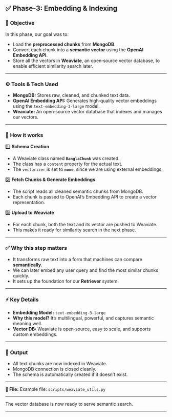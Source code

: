 ## ✅ **Phase‑3: Embedding & Indexing**

### 📌 **Objective**

In this phase, our goal was to:

* Load the **preprocessed chunks** from **MongoDB**.
* Convert each chunk into a **semantic vector** using the **OpenAI Embedding API**.
* Store all the vectors in **Weaviate**, an open‑source vector database, to enable efficient similarity search later.

---

### ⚙️ **Tools & Tech Used**

* **MongoDB:** Stores raw, cleaned, and chunked text data.
* **OpenAI Embedding API:** Generates high‑quality vector embeddings using the `text-embedding-3-large` model.
* **Weaviate:** An open‑source vector database that indexes and manages our vectors.

---

### 🚀 **How it works**

1️⃣ **Schema Creation**

* A Weaviate class named **`BanglaChunk`** was created.
* The class has a `content` property for the actual text.
* The `vectorizer` is set to **`none`**, since we are using external embeddings.

2️⃣ **Fetch Chunks & Generate Embeddings**

* The script reads all cleaned semantic chunks from MongoDB.
* Each chunk is passed to OpenAI’s Embedding API to create a vector representation.

3️⃣ **Upload to Weaviate**

* For each chunk, both the text and its vector are pushed to Weaviate.
* This makes it ready for similarity search in the next phase.

---

### ✅ **Why this step matters**

* It transforms raw text into a form that machines can compare **semantically**.
* We can later embed any user query and find the most similar chunks quickly.
* It sets up the foundation for our **Retriever** system.

---

### ⚡️ **Key Details**

* **Embedding Model:** `text-embedding-3-large`
* **Why this model?** It’s multilingual, powerful, and captures semantic meaning well.
* **Vector DB:** Weaviate is open‑source, easy to scale, and supports custom embeddings.

---

### 📁 **Output**

* All text chunks are now indexed in Weaviate.
* MongoDB connection is closed cleanly.
* The schema is automatically created if it doesn’t exist.

---

**📂 File:**
Example file: `scripts/weaviate_utils.py`

---
 The vector database is now ready to serve semantic search.

---

